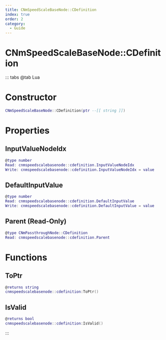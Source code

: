 ```yaml
---
title: CNmSpeedScaleBaseNode::CDefinition
index: true
order: 2
category:
  - Guide
---
```


# CNmSpeedScaleBaseNode::CDefinition

::: tabs
@tab Lua
# Constructor
```lua
CNmSpeedScaleBaseNode::CDefinition(ptr --[[ string ]])
```
# Properties
## InputValueNodeIdx 
```lua
@type number
Read: cnmspeedscalebasenode::cdefinition.InputValueNodeIdx
Write: cnmspeedscalebasenode::cdefinition.InputValueNodeIdx = value
```
## DefaultInputValue 
```lua
@type number
Read: cnmspeedscalebasenode::cdefinition.DefaultInputValue
Write: cnmspeedscalebasenode::cdefinition.DefaultInputValue = value
```
## Parent (Read-Only)
```lua
@type CNmPassthroughNode::CDefinition
Read: cnmspeedscalebasenode::cdefinition.Parent
```
# Functions
## ToPtr
```lua
@returns string
cnmspeedscalebasenode::cdefinition:ToPtr()
```
## IsValid
```lua
@returns bool
cnmspeedscalebasenode::cdefinition:IsValid()
```

:::